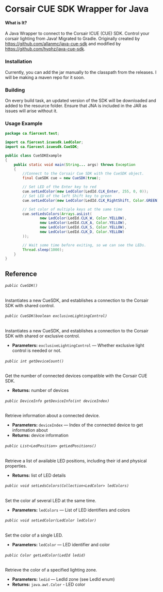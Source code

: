 Corsair CUE SDK Wrapper for Java
===
#### What is It?

A Java Wrapper to connect to the Corsair ICUE (CUE) SDK. Control your corsair lighting from Java! Migrated to Gradle.
Originally created by https://github.com/allanmc/java-cue-sdk and modified by https://github.com/hyphz/java-cue-sdk. 

### Installation
Currently, you can add the jar manually to the classpath from the releases. I will be making a maven repo for it soon.

### Building
On every build task, an updated version of the SDK will be downloaded and added to the resource folder. Ensure that JNA is included in the JAR as issues will arise without it.

### Usage Example
```Java
package ca.fiercest.test;

import ca.fiercest.icuesdk.LedColor;
import ca.fiercest.icuesdk.CueSDK;

public class CueSDKExample 
{
    public static void main(String... args) throws Exception 
    {
        //Connect to the Corsair Cue SDK with the CueSDK object.
        final CueSDK cue = new CueSDK(true);

        // Set LED of the Enter key to red
        cue.setLedColor(new LedColor(LedId.CLK_Enter, 255, 0, 0));
        // Set LED of the left Shift key to green
        cue.setLedColor(new LedColor(LedId.CLK_RightShift, Color.GREEN));

        // Set color of multiple keys at the same time
        cue.setLedsColors(Arrays.asList(
                new LedColor(LedId.CLK_W, Color.YELLOW),
                new LedColor(LedId.CLK_A, Color.YELLOW),
                new LedColor(LedId.CLK_S, Color.YELLOW),
                new LedColor(LedId.CLK_D, Color.YELLOW)
        ));

        // Wait some time before exiting, so we can see the LEDs.
        Thread.sleep(1000);
    }
}

```````
## Reference
###### `public CueSDK()`
Instantiates a new CueSDK, and establishes a connection to the Corsair SDK with shared control.

###### `public CueSDK(boolean exclusiveLightingControl)`
Instantiates a new CueSDK, and establishes a connection to the Corsair SDK with shared or exclusive control.

 * **Parameters:** `exclusiveLightingControl` — Whether exclusive light control is needed or not.

###### `public int getDeviceCount()`
Get the number of connected devices compatible with the Corsair CUE SDK.

 * **Returns:** number of devices

###### `public DeviceInfo getDeviceInfo(int deviceIndex)`
Retrieve information about a connected device.

 * **Parameters:** `deviceIndex` — Index of the connected device to get information about
 * **Returns:** device information

###### `public List<LedPosition> getLedPositions()`
Retrieve a list of available LED positions, including their id and physical properties.

 * **Returns:** list of LED details

###### `public void setLedsColors(Collection<LedColor> ledColors)`
Set the color af several LED at the same time.

 * **Parameters:** `ledColors` — List of LED identifiers and colors

###### `public void setLedColor(LedColor ledColor)`
Set the color of a single LED.

 * **Parameters:** `ledColor` — LED identifier and color

###### `public Color getLedColor(LedId ledid)`
Retrieve the color of a specified lighting zone.

 * **Parameters:** `ledid` — LedId zone (see LedId enum)
 * **Returns:** `java.awt.Color` - LED color
